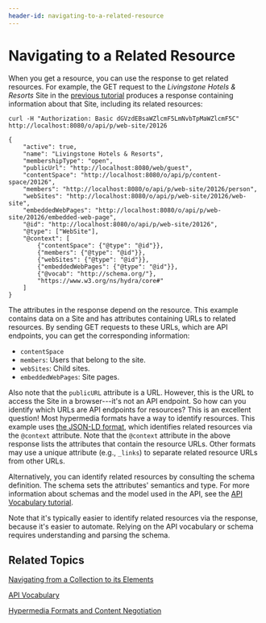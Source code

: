 ```yaml
---
header-id: navigating-to-a-related-resource
---
```


# Navigating to a Related Resource

When you get a resource, you can use the response to get related resources. For
example, the GET request to the *Livingstone Hotels & Resorts* Site in the 
[previous tutorial](/docs/7-1/tutorials/-/knowledge_base/t/navigating-from-a-collection-to-its-elements)
produces a response containing information about that Site, including its
related resources: 

    curl -H "Authorization: Basic dGVzdEBsaWZlcmF5LmNvbTpMaWZlcmF5C" http://localhost:8080/o/api/p/web-site/20126

    {
        "active": true,
        "name": "Livingstone Hotels & Resorts",
        "membershipType": "open",
        "publicUrl": "http://localhost:8080/web/guest",
        "contentSpace": "http://localhost:8080/o/api/p/content-space/20126",
        "members": "http://localhost:8080/o/api/p/web-site/20126/person",
        "webSites": "http://localhost:8080/o/api/p/web-site/20126/web-site",
        "embeddedWebPages": "http://localhost:8080/o/api/p/web-site/20126/embedded-web-page",
        "@id": "http://localhost:8080/o/api/p/web-site/20126",
        "@type": ["WebSite"],
        "@context": [
            {"contentSpace": {"@type": "@id"}},
            {"members": {"@type": "@id"}},
            {"webSites": {"@type": "@id"}},
            {"embeddedWebPages": {"@type": "@id"}},
            {"@vocab": "http://schema.org/"},
            "https://www.w3.org/ns/hydra/core#"
        ]
    }

The attributes in the response depend on the resource. This example contains
data on a Site and has attributes containing URLs to related resources. By
sending GET requests to these URLs, which are API endpoints, you can get the
corresponding information: 

-   `contentSpace`
-   `members`: Users that belong to the site. 
-   `webSites`: Child sites. 
-   `embeddedWebPages`: Site pages. 

Also note that the `publicURL` attribute is a URL. However, this is the URL to 
access the Site in a browser---it's not an API endpoint. So how can you identify
which URLs are API endpoints for resources? This is an excellent question! Most
hypermedia formats have a way to identify resources. This example uses 
[the JSON-LD format](https://json-ld.org/), 
which identifies related resources via the `@context` attribute. Note that the
`@context` attribute in the above response lists the attributes that contain the
resource URLs. Other formats may use a unique attribute (e.g., `_links`) to
separate related resource URLs from other URLs. 

Alternatively, you can identify related resources by consulting the schema 
definition. The schema sets the attributes' semantics and type. For more 
information about schemas and the model used in the API, see the 
[API Vocabulary tutorial](/docs/7-1/tutorials/-/knowledge_base/t/api-vocabulary). 

Note that it's typically easier to identify related resources via the response, 
because it's easier to automate. Relying on the API vocabulary or schema 
requires understanding and parsing the schema. 

## Related Topics

[Navigating from a Collection to its Elements](/docs/7-1/tutorials/-/knowledge_base/t/navigating-from-a-collection-to-its-elements)

[API Vocabulary](/docs/7-1/tutorials/-/knowledge_base/t/api-vocabulary)

[Hypermedia Formats and Content Negotiation](/docs/7-1/tutorials/-/knowledge_base/t/hypermedia-formats-and-content-negotiation)
